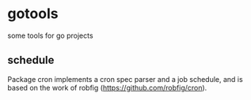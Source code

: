 # gotools

some tools for go projects

## schedule

Package cron implements a cron spec parser and a job schedule, and is based on the work of robfig (https://github.com/robfig/cron).
